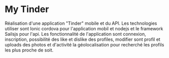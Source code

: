 # My Tinder

Réalisation d'une application "Tinder" mobile et du API. Les technologies utiliser sont Ionic cordova pour l'application mobil et nodejs et le framework Sailsjs pour l'api. Les fonctionnalité de l'application sont connexion, inscription, possibilité des like et dislike des profiles, modifier sont profil et uploads des photos et d'activité la géolocalisation pour recherché les profils les plus proche de soit.
